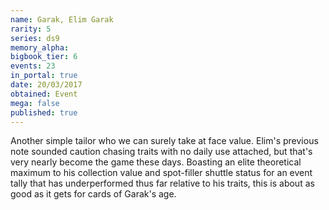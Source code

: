 ```yaml
---
name: Garak, Elim Garak
rarity: 5
series: ds9
memory_alpha:
bigbook_tier: 6
events: 23
in_portal: true
date: 20/03/2017
obtained: Event
mega: false
published: true
---
```


Another simple tailor who we can surely take at face value. Elim's previous note sounded caution chasing traits with no daily use attached, but that's very nearly become the game these days. Boasting an elite theoretical maximum to his collection value and spot-filler shuttle status for an event tally that has underperformed thus far relative to his traits, this is about as good as it gets for cards of Garak's age.
